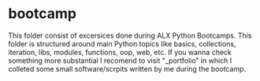 # bootcamp

This folder consist of excersices done during ALX Python Bootcamps.
This folder is structured around main Python topics like basics, collections, iteration, libs, modules, functions, oop, web, etc.
If you wanna check something more substantial I recomend to visit "_portfolio" in which I colleted some small software/scrpits written by me during the bootcamp.
